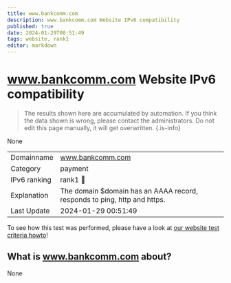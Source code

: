 ```yaml
---
title: www.bankcomm.com
description: www.bankcomm.com Website IPv6 compatibility
published: true
date: 2024-01-29T00:51:49
tags: website, rank1
editor: markdown
---
```


# www.bankcomm.com Website IPv6 compatibility

> The results shown here are accumulated by automation. If you think the data shown is wrong, please contact the administrators. 
> Do not edit this page manually, it will get overwritten.
{.is-info}

None


|   |   |
| - | - |
| Domainname | www.bankcomm.com
| Category | payment |
| IPv6 ranking | rank1 :1st_place_medal: |
| Explanation | The domain $domain has an AAAA record, responds to ping, http and https. |
| Last Update | 2024-01-29 00:51:49 |

To see how this test was performed, please have a look at [our website test criteria howto](/howto/testcriteria/website)!


## What is www.bankcomm.com about?
None
